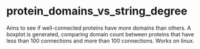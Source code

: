 # protein_domains_vs_string_degree
Aims to see if well-connected proteins have more domains than others.
A boxplot is generated, comparing domain count between proteins that have less than 100 connections and more than 100 connections.
Works on linux.

